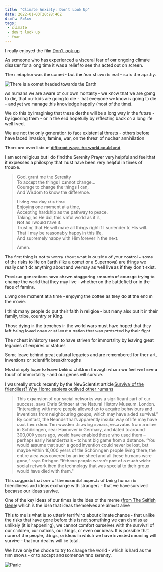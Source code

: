```yaml
---
title: "Climate Anxiety: Don't Look Up"
date: 2022-01-03T20:28:46Z
draft: False
tags:
 - climate
 - don't look up
 - fear
---
```


I really enjoyed the film [Don't look up](https://www.netflix.com/watch/81252357) 

As someone who has experienced a visceral fear of our ongoing climate disaster for a long time it was a relief to see this acted out on screen.

The metaphor was the comet - but the fear shown is real - so is the apathy.

![There is a comet headed towards the Earth](/dont-look-up.gif)

<!--more-->

As humans we are aware of our own mortality - we know that we are going to die, that our kids are going to die - that everyone we know is going to die - and yet we manage this knowledge happily (most of the time).

We do this by imagining that these deaths will be a long way in the future - by ignoring them - or in the end hopefully by reflecting back on a long life well lived.

We are not the only generation to face existential threats - others before have faced invasion, famine, war, on the threat of nuclear annihilation

There are even lists of [different ways the world could end](https://www.discovermagazine.com/planet-earth/20-ways-the-world-could-end)

I am not religious but I do find the Serenity Prayer very helpful and feel that it expresses a philosphy that must have been very helpful in times of trouble.

> 
> God, grant me the Serenity  
> To accept the things I cannot change...  
> Courage to change the things I can,  
> And Wisdom to know the difference.
> 
> Living one day at a time,  
> Enjoying one moment at a time,  
> Accepting hardship as the pathway to peace.  
> Taking, as He did, this sinful world as it is,  
> Not as I would have it.  
> Trusting that He will make all things right if I surrender to His will.  
> That I may be reasonably happy in this life,  
> And supremely happy with Him forever in the next.
> 
> Amen.     
> 

The first thing is not to worry about what is outside of your control - some of the risks to life on Earth (like a comet or a Supernova) are things we really can't do anything about and we may as well live as if they don't exist.

Previous generations have shown staggering amounts of courage trying to change the world that they may live - whether on the battlefield or in the face of famine.

Living one moment at a time - enjoying the coffee as they do at the end in the movie.

I think many people do put their faith in religion - but many also put it in their family, tribe, country or King.

Those dying in the trenches in the world wars must have hoped that they left being loved ones or at least a nation that was protected by their fight.

The richest in history seem to have striven for immortality by leaving great legacies of empires or statues.

Some leave behind great cultural legacies and are remembered for their art, inventions or scientific breakthroughs.

Most simply hope to leave behind children through whom we feel we have a touch of immortality - and our genes will survive.

I was really struck recently by the NewScientist article [Survival of the friendliest? Why Homo sapiens outlived other humans](https://www.newscientist.com/article/mg25233625-000-survival-of-the-friendliest-why-homo-sapiens-outlived-other-humans/)


> This expansion of our social networks was a significant part of our success, says Chris Stringer at the Natural History Museum, London. “Interacting with more people allowed us to acquire behaviours and inventions from neighbouring groups, which may have aided survival.” By contrast, the Neanderthal’s apparently insular way of life may have cost them dear. Ten wooden throwing spears, excavated from a mine in Schöningen, near Hannover in Germany, and dated to around 300,000 years ago, would have enabled those who used them – perhaps early Neanderthals – to hunt big game from a distance. “You would assume that such a good invention could never be lost, but maybe within 10,000 years of the Schöningen people living there, the entire area was covered by an ice sheet and all these humans were gone,” says Stringer. “If these people weren’t part of a much wider social network then the technology that was special to their group would have died with them."

This suggests that one of the essential aspects of being human is friendliness and ideas exchange with strangers - that we have survived because our ideas survive.

One of the key ideas of our times is the idea of the meme ([from The Selfish Gene](https://en.wikipedia.org/wiki/The_Selfish_Gene)) which is the idea that ideas themselves are almost alive.

This to me is what is so utterly terrifying about climate change - that unlike the risks that have gone before this is not something we can dismiss as unlikely (it is happening), we cannot comfort ourselves with the survival of our children, our nations, our Kings, or even our ideas. It is possible that none of the people, things, or ideas in which we have invested meaning will survive - that our deaths will be total.

We have only the choice to try to change the world - which is hard as the film shows - or to accept and somehow find serenity.



![Panic](/decaprio-panic.gif)
